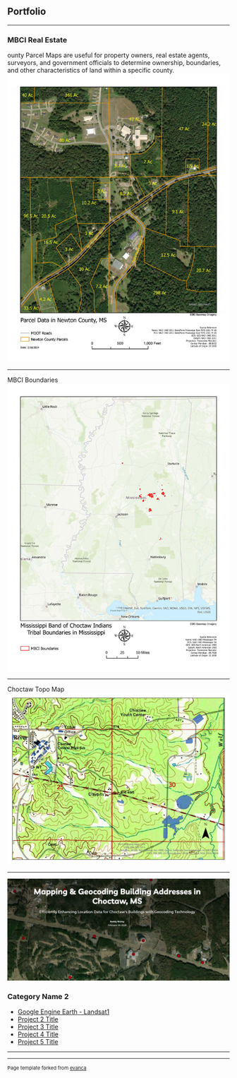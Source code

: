 ## Portfolio

---

### MBCI Real Estate 

ounty Parcel Maps are useful for property owners, real estate agents, surveyors, and government officials to determine ownership, boundaries, and other characteristics of land within a specific county.
<img src="images/parcel.jpg?raw=true"/>

---
MBCI Boundaries
<img src="images/MBCI Location Map.jpg?raw=true"/>

---
Choctaw Topo Map
<img src="images/Choctaw.jpg?raw=true"/>

---
[![GeoCoding Story Map](images/StoryMap.jpg)](https://storymaps.arcgis.com/stories/b7ad90c74f0d4426a9640af2917a9f49)

### Category Name 2

- [Google Engine Earth - Landsat1 ](https://code.earthengine.google.com/f79787f5ae2091bd99f512c2691b2c29)
- [Project 2 Title](http://example.com/)
- [Project 3 Title](http://example.com/)
- [Project 4 Title](http://example.com/)
- [Project 5 Title](http://example.com/)

---




---
<p style="font-size:11px">Page template forked from <a href="https://github.com/evanca/quick-portfolio">evanca</a></p>
<!-- Remove above link if you don't want to attibute -->
